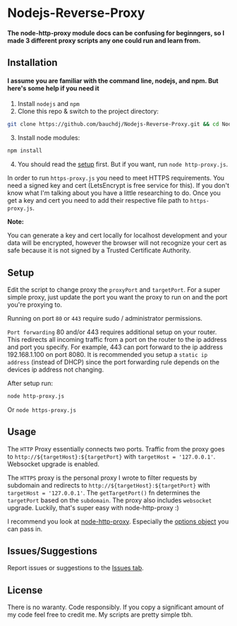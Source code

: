# Nodejs-Reverse-Proxy
#### The node-http-proxy module docs can be confusing for beginngers, so I made 3 different proxy scripts any one could run and learn from.

## Installation
#### I assume you are familiar with the command line, nodejs, and npm. But here's some help if you need it
1. Install `nodejs` and `npm`
1. Clone this repo & switch to the project directory:
```sh
git clone https://github.com/bauchdj/Nodejs-Reverse-Proxy.git && cd Nodejs-Reverse-Proxy
```
3. Install node modules:
```sh
npm install
```
4. You should read the [setup](#setup) first. But if you want, run `node http-proxy.js`.

In order to run `https-proxy.js` you need to meet HTTPS requirements. You need a signed key and cert (LetsEncrypt is free service for this). If you don't know what I'm talking about you have a little researching to do. Once you get a key and cert you need to add their respective file path to `https-proxy.js`.

**Note:**

You can generate a key and cert locally for localhost development and your data will be encrypted, however the browser will not recognize your cert as safe because it is not signed by a Trusted Certificate Authority.

## Setup
Edit the script to change proxy the `proxyPort` and `targetPort`. For a super simple proxy, just update the port you want the proxy to run on and the port you're proxying to.

Running on port `80` or `443` require sudo / administrator permissions.

`Port forwarding` 80 and/or 443 requires additional setup on your router. This redirects all incoming traffic from a port on the router to the ip address and port you specify. For example, 443 can port forward to the ip address 192.168.1.100 on port 8080. It is recommended you setup a `static ip address` (instead of DHCP) since the port forwarding rule depends on the devices ip address not changing.

After setup run:
```sh
node http-proxy.js
```
Or `node https-proxy.js`

## Usage
The `HTTP` Proxy essentially connects two ports. Traffic from the proxy goes to `http://${targetHost}:${targetPort}` with `targetHost = '127.0.0.1'`. Websocket upgrade is enabled. 

The `HTTPS` proxy is the personal proxy I wrote to filter requests by subdomain and redirects to `http://${targetHost}:${targetPort}` with `targetHost = '127.0.0.1'`. The `getTargetPort()` fn determines the `targetPort` based on the `subdomain`. The proxy also includes `websocket` upgrade. Luckily, that's super easy with node-http-proxy :)

I recommend you look at [node-http-proxy](https://github.com/http-party/node-http-proxy). Especially the [options object](https://github.com/http-party/node-http-proxy/blob/master/lib/http-proxy.js#L26-L42) you can pass in.

## Issues/Suggestions
Report issues or suggestions to the [Issues tab](https://github.com/bauchdj/Nodejs-Reverse-Proxy/issues).

## License
There is no waranty. Code responsibly. If you copy a significant amount of my code feel free to credit me. My scripts are pretty simple tbh.
